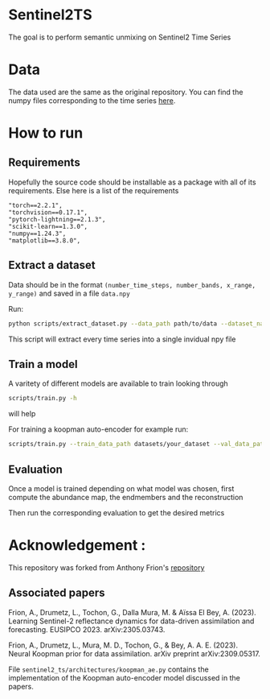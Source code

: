 # Sentinel2TS
The goal is to perform semantic unmixing on Sentinel2 Time Series

# Data
The data used are the same as the original repository.
You can find the numpy files corresponding to the time series [here](https://drive.google.com/drive/folders/1doHnjryCMptkzxYFfw-ILwAD0tOK3LGH?usp=sharing).


# How to run

## Requirements
Hopefully the source code should be installable as a package with all of its requirements.
Else here is a list of the requirements

    "torch==2.2.1",
    "torchvision==0.17.1",
    "pytorch-lightning==2.1.3",
    "scikit-learn==1.3.0",
    "numpy==1.24.3",
    "matplotlib==3.8.0",

## Extract a dataset
Data should be in the format `(number_time_steps, number_bands, x_range, y_range)` and saved in a file `data.npy`

Run:
```bash
python scripts/extract_dataset.py --data_path path/to/data --dataset_name name_of_dataset
```
This script will extract every time series into a single invidual npy file

## Train a model
A varitety of different models are available to train looking through 
```bash
scripts/train.py -h
```
will help

For training a koopman auto-encoder for example run:
```bash
scripts/train.py --train_data_path datasets/your_dataset --val_data_path datasets/your_dataset --experiment_name koopman_example --mode koopman_ae --batch_size 512 --max_epochs 100
```

## Evaluation
Once a model is trained depending on what model was chosen, first compute the abundance map, the endmembers and the reconstruction


Then run the corresponding evaluation to get the desired metrics


# Acknowledgement :

This repository was forked from Anthony Frion's [repository](https://github.com/anthony-frion/Sentinel2TS)

## Associated papers

Frion, A., Drumetz, L., Tochon, G., Dalla Mura, M. & Aïssa El Bey, A. (2023). Learning Sentinel-2 reflectance dynamics for data-driven assimilation and forecasting. EUSIPCO 2023. arXiv:2305.03743.

Frion, A., Drumetz, L., Mura, M. D., Tochon, G., & Bey, A. A. E. (2023). Neural Koopman prior for data assimilation. arXiv preprint arXiv:2309.05317.

File `sentinel2_ts/architectures/koopman_ae.py` contains the implementation of the Koopman auto-encoder model discussed in the papers.

